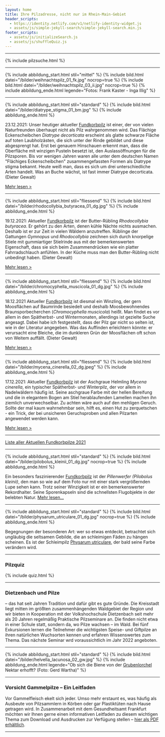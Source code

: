```yaml
---
layout: home
title: Ihre Pilzadresse, nicht nur im Rhein-Main-Gebiet
header_scripts:
  - https://identity.netlify.com/v1/netlify-identity-widget.js
  - assets/js/simple-jekyll-search/simple-jekyll-search.min.js
footer_scripts:
  - assets/js/initializeSearch.js
  - assets/js/shuffleQuiz.js
---
```

- - -

{% include pilzsuche.html %}

- - -

{% include abbildung_start.html stil="mittel" %}
{% include bild.html datei="/bilder/weihnachtspilz_01_fk.jpg" nocrop=true %}
{% include bild.html datei="/bilder/weihnachtspilz_03_ii.jpg" nocrop=true %}
{% include abbildung_ende.html legende="Fotos: Frank Kaster - Inga Illig" %}

- - -

{% include abbildung_start.html stil="standard" %}
{% include bild.html datei="/bilder/diatrype_stigma_01_bm.jpg" %}
{% include abbildung_ende.html %}

23.12.2021: Unser heutiger aktueller [Fundkorbpilz](AA "Glossar-") ist einer, der von vielen Naturfreunden überhaupt nicht als Pilz wahrgenommen wird. Das Flächige Eckenscheibchen *Diatrype decorticata* erscheint als glatte schwarze Fläche auf toten Laubholzästen, die sich unter der Rinde gebildet und diese abgesprengt hat. Erst bei genauem Hinschauen erkennt man, dass die Oberfläche mit winzigen Pusteln besetzt ist, den Auslassöffnungen für die Pilzsporen. Bis vor wenigen Jahren waren alle unter dem deutschen Namen "Flächiges Eckenscheibchen" zusammengefassten Formen als Diatrype stigma bekannt. Heute weiß man, dass es sich um drei unterschiedliche Arten handelt. Was an Buche wächst, ist fast immer Diatrype decorticata. (Dieter Gewalt)

[Mehr lesen >](/pilze/diatrype-stigma-flächiges-eichen-eckenscheibchen)

- - -

{% include abbildung_start.html stil="fliessend" %}
{% include bild.html datei="/bilder/rhodocollybia_butyracea_01_dg.jpg" %}
{% include abbildung_ende.html %}

19.12.2021: Aktueller [Fundkorbpilz](AA "Glossar-") ist der Butter-Rübling *Rhodocollybia butyracea*. Er gehört zu den Arten, denen kühle Nächte nichts ausmachen. Deshalb ist er zur Zeit in vielen Wäldern anzutreffen. Rüblinge der Gattungen *Gymnopus* und *Rhodocollybia* zeichnen sich durch knorpelige Stiele mit gummiartiger Stielrinde aus mit der bemerkenswerten Eigenschaft, dass sie sich beim Zusammendrücken wie ein platter Fahrradschlauch anfühlen. In der Küche muss man den Butter-Rübling nicht unbedingt haben. (Dieter Gewalt)

[Mehr lesen >](/pilze/rhodocollybia-butyracea-butter-rübling)

<div style="clear:  both"></div>

- - -

{% include abbildung_start.html stil="fliessend" %}
{% include bild.html datei="/bilder/chromocyphella_muscicola_01_dg.jpg" %}
{% include abbildung_ende.html %}

18.12.2021 Aktueller [Fundkorbpilz](AA "Glossar-") ist diesmal ein Winzling, der gern Moosflächen auf Baumrinde besiedelt und deshalb Moosbewohnendes Braunsporbecherchen (*Chromocyphella muscicola*) heißt. Man findet es vor allem in den Spätherbst- und Wintermonaten, allerdings ist gezielte Suche angesagt. Dabei habe ich festgestellt, dass der Pilz gar nicht so selten ist, wie in der Literatur angegeben. Was das Auffinden erleichtern könnte: er verursacht eine Bleiche, die im dunkleren Grün der Moosflächen oft schon von Weitem auffällt. (Dieter Gewalt)

[Mehr lesen >](/pilze/chromocyphella-muscicola-moosbewohnendes-braunsporbecherchen)

<div style="clear:  both"></div>

- - -

{% include abbildung_start.html stil="fliessend" %}
{% include bild.html datei="/bilder/mycena_cinerella_02_dg.jpeg" %}
{% include abbildung_ende.html %}

17.12.2021: Aktueller [Fundkorbpilz](AA "Glossar-") ist der Aschgraue Helmling *Mycena cinerella*, ein typischer Spätherbst- und Winterpilz, der vor allem in Nadelwäldern häufig ist. Seine aschgraue Farbe  mit der hellen Bereifung und die in elegantem Bogen am Stiel herablaufenden Lamellen machen ihn ziemlich unverwechselbar. Zu achten wäre auch auf den mehligen Geruch. Sollte der mal kaum wahrnehmbar sein, hilft es, einen Hut zu zerquetschen - ein Trick, der bei unsicheren Geruchsproben und allen Pilzarten angewendet werden kann.

[Mehr lesen >](/pilze/mycena-cinerella-aschgrauer-helmling)

<div style="clear:  both"></div>

- - -

[Liste aller Aktuellen Fundkorbpilze 2021](/artikel/liste-aller-aktuellen-fundkorbpilze-2021.html)

- - -

{% include abbildung_start.html stil="standard" %}
{% include bild.html datei="/bilder/pilobolus_kleinii_01_dg.jpg" nocrop=true %}
{% include abbildung_ende.html %}

Ein besonders faszinierender [Fundkorbpilz](AA "Glossar-") ist der *Pillenwerfer (Pilobolus kleinii)*, den man so wie auf dem Foto nur mit einer stark vergrößernden Lupe sehen kann. Trotz seiner Winzigkeit ist er ein bemerkenswerter Rekordhalter. Seine Sporenkapseln sind die schnellsten Flugobjekte in der belebten Natur. [Mehr lesen...](/pilze/pilobolus-kleinii-pillenwerfer)

- - -

{% include abbildung_start.html stil="standard" %}
{% include bild.html datei="/bilder/physarum_utriculare_01_dg.jpg" nocrop=true %}
{% include abbildung_ende.html %}

Begegnungen der besonderen Art: wer so etwas entdeckt, betrachtet sich ungläubig die seltsamen Gebilde, die an schleimigen Fäden zu hängen scheinen. Es ist der Schleimpilz [Physarum utriculare](/pilze/physarum-utriculare-fadenfruchtschleimpilz), der bald seine Farbe verändern wird.

- - -

### Pilzquiz

{% include quiz.html %}

- - -

### Dietzenbach und Pilze

– das hat seit Jahren Tradition und dafür gibt es gute Gründe. Die Kreisstadt liegt mitten im größten zusammenhängenden Waldgebiet der Region und wir bieten in Kooperation mit der Volkshochschule Dietzenbach seit mehr als 20 Jahren regelmäßig Praktische Pilzseminare an. Die finden nicht etwa in einer Schule statt, sondern da, wo Pilze wachsen – im Wald. Bei fünf Exkursionen lernen die Teilnehmer die wichtigsten Speise- und Giftpilze an ihren natürlichen Wuchsorten kennen und erfahren Wissenswertes zum Thema. Das nächste Seminar wrd voraussichtlich im Jahr 2022 angeboten.  

- - -

{% include abbildung_start.html stil="standard" %}
{% include bild.html datei="/bilder/helvella_lacunosa_02_gw.jpg" %}
{% include abbildung_ende.html legende="Ob sich die Biene von der <a href='/pilze/helvella-lacunosa-grubenlorchel'>Grubenlorchel</a> Nektar erhofft?  (Foto: Gerd Wartha)" %}

- - -

### Vorsicht Gammelpilze – Ein Leitfaden

Vor Gammelfleisch ekelt sich jeder. Umso mehr erstaunt es, was häufig als Ausbeute von Pilzsammlern in Körben oder gar Plastiktüten nach Hause getragen wird. In Zusammenarbeit mit dem Gesundheitsamt Frankfurt möchten wir Ihnen gerne einen informativen Leitfaden zu diesem wichtigen Thema zum Download und Ausdrucken zur Verfügung stellen – [hier als PDF erhältlich](/assets/docs/Fundkorb.de-Gammelpilze.pdf).

- - -